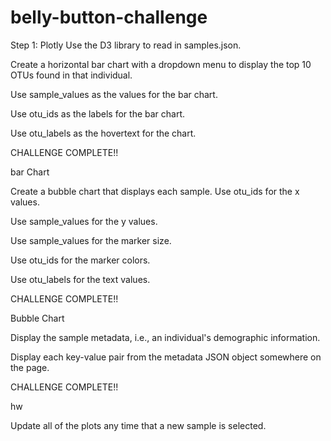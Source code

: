 # belly-button-challenge
Step 1: Plotly
Use the D3 library to read in samples.json.

Create a horizontal bar chart with a dropdown menu to display the top 10 OTUs found in that individual.

Use sample_values as the values for the bar chart.

Use otu_ids as the labels for the bar chart.

Use otu_labels as the hovertext for the chart.

CHALLENGE COMPLETE!!

bar Chart

Create a bubble chart that displays each sample.
Use otu_ids for the x values.

Use sample_values for the y values.

Use sample_values for the marker size.

Use otu_ids for the marker colors.

Use otu_labels for the text values.

CHALLENGE COMPLETE!!

Bubble Chart

Display the sample metadata, i.e., an individual's demographic information.

Display each key-value pair from the metadata JSON object somewhere on the page.

CHALLENGE COMPLETE!!

hw

Update all of the plots any time that a new sample is selected.